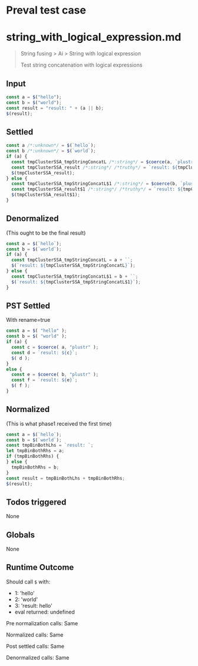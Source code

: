 # Preval test case

# string_with_logical_expression.md

> String fusing > Ai > String with logical expression
>
> Test string concatenation with logical expressions

## Input

`````js filename=intro
const a = $("hello");
const b = $("world");
const result = "result: " + (a || b);
$(result);
`````


## Settled


`````js filename=intro
const a /*:unknown*/ = $(`hello`);
const b /*:unknown*/ = $(`world`);
if (a) {
  const tmpClusterSSA_tmpStringConcatL /*:string*/ = $coerce(a, `plustr`);
  const tmpClusterSSA_result /*:string*/ /*truthy*/ = `result: ${tmpClusterSSA_tmpStringConcatL}`;
  $(tmpClusterSSA_result);
} else {
  const tmpClusterSSA_tmpStringConcatL$1 /*:string*/ = $coerce(b, `plustr`);
  const tmpClusterSSA_result$1 /*:string*/ /*truthy*/ = `result: ${tmpClusterSSA_tmpStringConcatL$1}`;
  $(tmpClusterSSA_result$1);
}
`````


## Denormalized
(This ought to be the final result)

`````js filename=intro
const a = $(`hello`);
const b = $(`world`);
if (a) {
  const tmpClusterSSA_tmpStringConcatL = a + ``;
  $(`result: ${tmpClusterSSA_tmpStringConcatL}`);
} else {
  const tmpClusterSSA_tmpStringConcatL$1 = b + ``;
  $(`result: ${tmpClusterSSA_tmpStringConcatL$1}`);
}
`````


## PST Settled
With rename=true

`````js filename=intro
const a = $( "hello" );
const b = $( "world" );
if (a) {
  const c = $coerce( a, "plustr" );
  const d = `result: ${c}`;
  $( d );
}
else {
  const e = $coerce( b, "plustr" );
  const f = `result: ${e}`;
  $( f );
}
`````


## Normalized
(This is what phase1 received the first time)

`````js filename=intro
const a = $(`hello`);
const b = $(`world`);
const tmpBinBothLhs = `result: `;
let tmpBinBothRhs = a;
if (tmpBinBothRhs) {
} else {
  tmpBinBothRhs = b;
}
const result = tmpBinBothLhs + tmpBinBothRhs;
$(result);
`````


## Todos triggered


None


## Globals


None


## Runtime Outcome


Should call `$` with:
 - 1: 'hello'
 - 2: 'world'
 - 3: 'result: hello'
 - eval returned: undefined

Pre normalization calls: Same

Normalized calls: Same

Post settled calls: Same

Denormalized calls: Same
